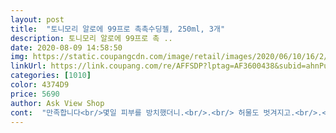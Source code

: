 ```yaml
---
layout: post 
title:  "토니모리 알로에 99프로 촉촉수딩젤, 250ml, 3개" 
description: 토니모리 알로에 99프로 촉 ..
date: 2020-08-09 14:58:50 
img: https://static.coupangcdn.com/image/retail/images/2020/06/10/16/2/8264728d-1da3-4bc1-83d1-2b0a9ef6eb70.jpg 
linkUrl: https://link.coupang.com/re/AFFSDP?lptag=AF3600438&subid=ahnPublicAsk&pageKey=1690077122&itemId=2878159058&vendorItemId=70867294771&traceid=V0-113-6d3636adaaecfabd 
categories: [1010] 
color: 4374D9 
price: 5690 
author: Ask View Shop 
cont:  "만족합니다<br/>몇일 피부를 방치했더니.<br/>.<br/> 허물도 벗겨지고.<br/>.<br/><br/>빨갛게익은 피부 진정에 탁월하네요.<br/><br/>알로에 함량도 높고, 제일 저렴하고.<br/>.<br/> 튜브형이라 휴대성도 너무좋아요.<br/><br/>알로에덕을 많이 보고있습니다.<br/><br/>여름엔 항상 알로에만발라요.<br/> 끈적이는게싫어서  통으로되서 손으로 떠서바르는거 쓰다 다써서 요걸로 바꿔봤어요 .<br/>우선짜서 쓰는거라 깔끔하구요  향도  좋고 금방 스며드는것도 좋네요<br/>진작살껄그랬어요.<br/><br/>항상 성분 때문에 토니모리 알로에젤 삽니다.<br/> 토니모리 매장에서도 성분 좋다고 영업하시곤 했는데, 역시 싸게 잘 샀습니다.<br/><br/>" 
---
```

